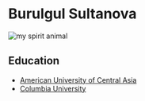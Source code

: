 # Burulgul Sultanova

![my spirit animal](https://www.goodthingsgifts.co.uk/cdn/shop/articles/All_About_Bees_and_How_to_Help_Them_-_square-min.jpg?v=1621436481)

## Education 

- [American University of Central Asia](https://www.auca.kg)
- [Columbia University](https://www.columbia.edu)
   
